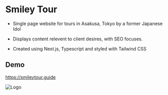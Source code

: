 
# Smiley Tour

- Single page website for tours in Asakusa, Tokyo by a former Japanese Idol

- Displays content relevent to client desires, with SEO focuses.

- Created using Next.js, Typescript and styled with Tailwind CSS


## Demo

https://smileytour.guide


![Logo](https://i.imgur.com/ePO3g0n.png)
